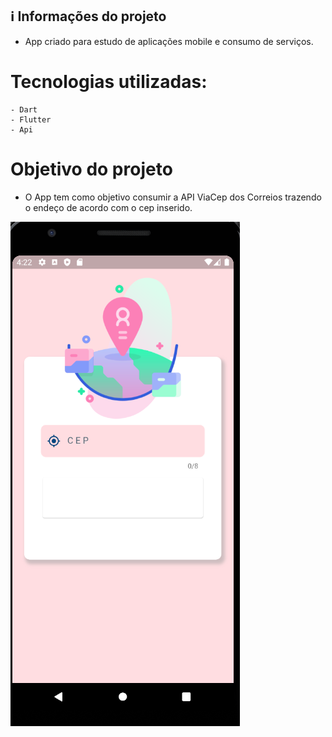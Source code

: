 ## ℹ️ Informações do projeto
- App criado para estudo de aplicações mobile e consumo de serviços. 
# Tecnologias utilizadas:

    - Dart
    - Flutter
    - Api 

# Objetivo do projeto
  - O App tem como objetivo consumir a API ViaCep dos Correios trazendo o endeço de acordo com o cep inserido.

![Screenshot](img1.png)